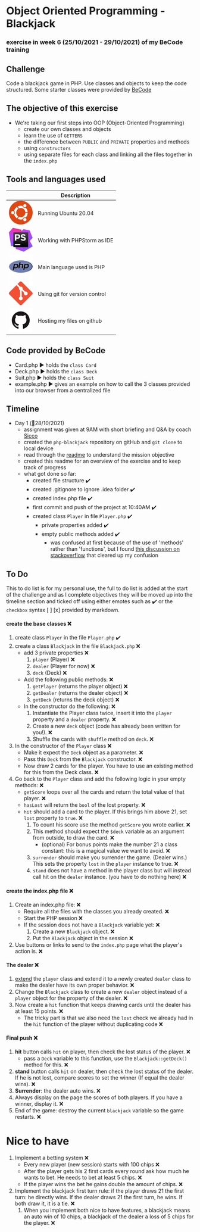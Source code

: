 # Object Oriented Programming - Blackjack
### exercise in week 6 (25/10/2021 - 29/10/2021) of my BeCode training
## Challenge

Code a blackjack game in PHP. Use classes and objects to keep the code structured.
Some starter classes were provided by [BeCode](https://github.com/becodeorg/ANT-Lamarr-5.34/tree/main/2.The-Hill/php/4.oop-blackjackgame/code)

## The objective of this exercise

* We're taking our first steps into OOP (Object-Oriented Programming)
  * create our own classes and objects
  * learn the use of `GETTERS`
  * the difference between `PUBLIC` and `PRIVATE` properties and methods
  * using `constructors`
  * using separate files for each class and linking all the files together in the `index.php`

## Tools and languages used

|  | Description |
| ----------- | ----------- |
| ![ubuntu](IMG/ubuntu-logo.png) | Running Ubuntu 20.04 |
| ![php-storm](IMG/phpstorm-logo.jpeg) | Working with PHPStorm as IDE |
| ![php](IMG/php-logo.jpg) | Main language used is PHP |
| ![git](IMG/git-logo.png) | Using git for version control |
| ![github](IMG/github-logo.png) | Hosting my files on github |

## Code provided by BeCode

* Card.php :arrow_forward: holds the `class Card`
* Deck.php :arrow_forward: holds the `class Deck`
* Suit.php :arrow_forward: holds the `class Suit`
* example.php :arrow_forward: gives an example on how to call the 3 classes provided into our browser from a centralized file

## Timeline

* Day 1 (:date:28/10/2021)
  * assignment was given at 9AM with short briefing and Q&A by coach [Sicco](https://github.com/Sick-0)
  * created the `php-blackjack` repository on gitHub and `git clone` to local device
  * read through the [readme](https://github.com/becodeorg/ANT-Lamarr-5.34/blob/main/2.The-Hill/php/4.oop-blackjackgame/README.md) to understand the mission objective
  * created this readme for an overview of the exercise and to keep track of progress
  * what got done so far:
    * created file structure :heavy_check_mark:
    * created .gitignore to ignore .idea folder :heavy_check_mark:
    * created index.php file :heavy_check_mark:
    * first commit and push of the project at 10:40AM :heavy_check_mark:
    * created class `Player` in file `Player.php` :heavy_check_mark:
      * private properties added :heavy_check_mark:
      * empty public methods added :heavy_check_mark:
        * was confused at first because of the use of 'methods' rather than 'functions', but I found [this discussion on stackoverflow](https://stackoverflow.com/questions/22913321/why-functions-are-called-methods-in-java) that cleared up my confusion

## To Do

This to do list is for my personal use, the full to do list is added at the start of the challenge and as I complete
objectives they will be moved up into the timeline section and ticked off using either emotes such as :heavy_check_mark: 
or the `checkbox` syntax [ ] [x] provided by markdown.

#### create the base classes :x:
1. create class `Player` in the file `Player.php` :heavy_check_mark:
2. create a class `Blackjack` in the file `Blackjack.php` :x:
   * add 3 private properties :x:
     1. `player` (Player) :x:
     2. `dealer` (Player for now) :x:
     3. `deck` (Deck) :x:
   * Add the following public methods: :x:
     1. `getPlayer` (returns the player object) :x:
     2. `getDealer` (returns the dealer object) :x:
     3. `getDeck` (returns the deck object) :x:
   * In the constructor do the following: :x:
     1. Instantiate the Player class twice, insert it into the `player` property and a `dealer` property. :x:
     2. Create a new `deck` object (code has already been written for you!). :x:
     3. Shuffle the cards with `shuffle` method on `deck`. :x:
3. In the constructor of the `Player` class :x:
   * Make it expect the `Deck` object as a parameter. :x:
   * Pass this `Deck` from the `Blackjack` constructor. :x:
   * Now draw 2 cards for the player. You have to use an existing method for this from the Deck class. :x:
4. Go back to the `Player` class and add the following logic in your empty methods: :x:
   * `getScore` loops over all the cards and return the total value of that player. :x:
   * `hasLost` will return the `bool` of the lost property. :x:
   * `hit` should add a card to the player. If this brings him above 21, set `lost` property to `true`. :x:
     1. To count his score use the method `getScore` you wrote earlier. :x:
     2. This method should expect the `$deck` variable as an argument from outside, to draw the card. :x:
        * (optional) For bonus points make the number 21 a class constant: this is a magical value we want to avoid. :x:
     3. `surrender` should make you surrender the game. (Dealer wins.) This sets the property `lost` in the `player` instance to true. :x:
     4. `stand` does not have a method in the player class but will instead call hit on the `dealer` instance. (you have to do nothing here) :x:

#### create the index.php file :x:
1. Create an index.php file: :x:
   * Require all the files with the classes you already created. :x:
   * Start the PHP session :x:
   * If the session does not have a `Blackjack` variable yet: :x:
     1. Create a new `Blackjack` object. :x:
     2. Put the `Blackjack` object in the session :x:
2. Use buttons or links to send to the `index.php` page what the player's action is. :x:

#### The dealer :x:

1. [extend](https://www.php.net/manual/en/language.oop5.inheritance.php) the `player` class and extend it to a newly created `dealer` class to make the dealer have its own proper behavior.  :x:
2. Change the `Blackjack` class to create a new `dealer` object instead of a `player` object for the property of the dealer. :x:
3. Now create a `hit` function that keeps drawing cards until the dealer has at least 15 points. :x:
   * The tricky part is that we also need the `lost` check we already had in the `hit` function of the player without duplicating code :x:

#### Final push :x:

1. **hit** button calls `hit` on player, then check the lost status of the player. :x:
   * pass a `Deck` variable to this function, use the `Blackjack::getDeck()` method for this. :x:
2. **stand** button calls `hit` on dealer, then check the lost status of the dealer. If he is not lost, compare scores to set the winner (If equal the dealer wins). :x:
3. **Surrender**: the dealer auto wins. :x:
4. Always display on the page the scores of both players. If you have a winner, display it. :x:
5. End of the game: destroy the current `blackjack` variable so the game restarts. :x:

# Nice to have
1. Implement a betting system :x:
   * Every new player (new session) starts with 100 chips :x:
   * After the player gets his 2 first cards every round ask how much he wants to bet. He needs to bet at least 5 chips. :x:
   * If the player wins the bet he gains double the amount of chips. :x:
2. Implement the blackjack first turn rule: if the player draws 21 the first turn: he directly wins. If the dealer draws 21 the first turn, he wins. If both draw it, it is a tie.  :x:
   1. When you implement both nice to have features, a blackjack means an auto win of 10 chips, a blackjack of the dealer a loss of 5 chips for the player. :x: